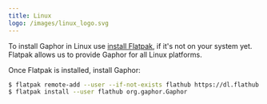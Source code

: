 ```yaml
---
title: Linux
logo: /images/linux_logo.svg
---
```


To install Gaphor in Linux use [install Flatpak](https://flatpak.org/setup), if it's not on your system yet. Flatpak allows us to provide Gaphor for all Linux platforms.

Once Flatpak is installed, install Gaphor:

```bash
$ flatpak remote-add --user --if-not-exists flathub https://dl.flathub.org/repo/flathub.flatpakrepo
$ flatpak install --user flathub org.gaphor.Gaphor
```
